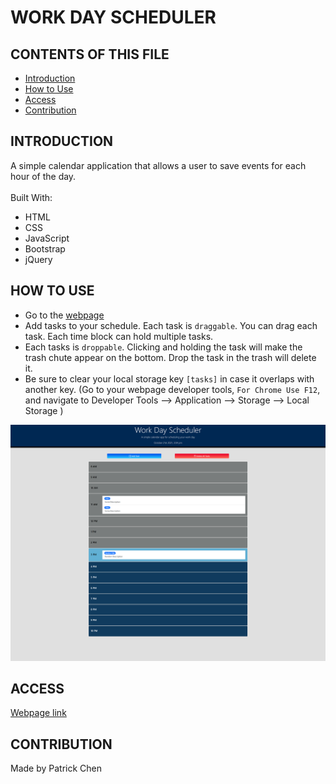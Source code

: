 # WORK DAY SCHEDULER

## CONTENTS OF THIS FILE

* [Introduction](#introduction)
* [How to Use](#how-to-use)
* [Access](#access)
* [Contribution](#contribution)

## INTRODUCTION

A simple calendar application that allows a user to save events for each hour of the day.<br />
<br/>
Built With:
- HTML
- CSS
- JavaScript
- Bootstrap
- jQuery

## HOW TO USE

- Go to the [webpage](https://paperpatch.github.io/schedule_workday/)
- Add tasks to your schedule. Each task is `draggable`. You can drag each task. Each time block can hold multiple tasks.
- Each tasks is `droppable`. Clicking and holding the task will make the trash chute appear on the bottom. Drop the task in the trash will delete it. 
- Be sure to clear your local storage key `[tasks]` in case it overlaps with another key. (Go to your webpage developer tools, `For Chrome Use F12`, and navigate to Developer Tools --> Application --> Storage --> Local Storage )

![Alt text](./assets/images/schedule-screenshot.png "daily schedule screenshot") 

## ACCESS
[Webpage link](https://paperpatch.github.io/schedule_workday/)

## CONTRIBUTION
Made by Patrick Chen
